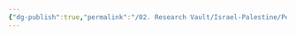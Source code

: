 ```yaml
---
{"dg-publish":true,"permalink":"/02. Research Vault/Israel-Palestine/People/Wasfi Tal/","created":"2025-08-22T20:59:18.657-04:00","updated":"2025-08-22T21:00:28.231-04:00"}
---
```


